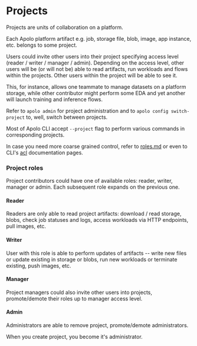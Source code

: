 # Projects

Projects are units of collaboration on a platform.

Each Apolo platform artifact e.g. job, storage file, blob, image, app instance, etc. belongs to some project.

Users could invite other users into their project specifying access level (reader / writer / manager / admin). Depending on the access level, other users will be (or will not be) able to read artifacts, run workloads and flows within the projects. Other users within the project will be able to see it.

This, for instance, allows one teammate to manage datasets on a platform storage, while other contributor might perform some EDA and yet another will launch training and inference flows.

Refer to `apolo admin` for project administration and to `apolo config switch-project` to, well, switch between projects.&#x20;

Most of Apolo CLI accept `--project` flag to perform various commands in corresponding projects.

In case you need more coarse grained control, refer to [roles.md](roles.md "mention") or even to CLI's [acl](https://app.gitbook.com/s/-MOkWy7dB5MDbkSII8iF/commands/acl "mention") documentation pages.

### Project roles

Project contributors could have one of available roles: reader, writer, manager or admin. Each subsequent role expands on the previous one.

#### Reader

Readers are only able to read project artifacts: download / read storage, blobs, check job statuses and logs, access workloads via HTTP endpoints, pull images, etc.

#### Writer

User with this role is able to perform updates of artifacts -- write new files or update existing in storage or blobs, run new workloads or terminate existing, push images, etc.

#### Manager

Project managers could also invite other users into projects, promote/demote their roles up to manager access level.

#### Admin

Administrators are able to remove project, promote/demote administrators.

When you create project, you become it's administrator.

